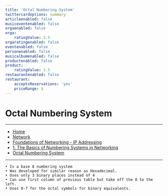 ```yaml
---
title: 'Octal Numbering System'
twittercardoptions: summary
articleenabled: false
musiceventenabled: false
orgaenabled: false
orga:
    ratingValue: 2.5
orgaratingenabled: false
eventenabled: false
personenabled: false
musicalbumenabled: false
productenabled: false
product:
    ratingValue: 2.5
restaurantenabled: false
restaurant:
    acceptsReservations: 'yes'
    priceRange: $
---
```


#  <a href="https://stnetwork.fr/network/foundations-of-networking-ip-addressing/the-basics-of-numbering-systems-in-networking" class="nav-button transform"><span></span></a>Octal Numbering System



---

<div>
<nav class="breadcrumb is-medium" aria-label="breadcrumbs">
  <ul>
    <li><a href="/"><span class="icon is-small"><i class="fa fa-home"></i></span>Home<span></span></a></li>
    <li><a href="/network"><span class="icon is-small"><i class="fa fa-connectdevelop"></i></span><span>Network</span></a></li>
    <li><a href="/network/foundations-of-networking-ip-addressing"></span>Foundations of Networking - IP Addressing<span></span></a></li>
    <li><a href="/network/foundations-of-networking-ip-addressing/the-basics-of-numbering-systems-in-networking"></span>1. The Basics of Numbering Systems in Networking<span></span></a></li>
    <li><a href="#"></span>Octal Numbering System<span></span></a></li>
  </ul>
</nav>
</div>

---

```
• Is a base 8 numbering system
• Was developed for similar reason as Hexadecimal.
• Uses only 3 binary places instead of 4
• Can use first column of previous table but take off the 0 to the left.
• Uses 0-7 for the octal symbols for binary equivalents.
```